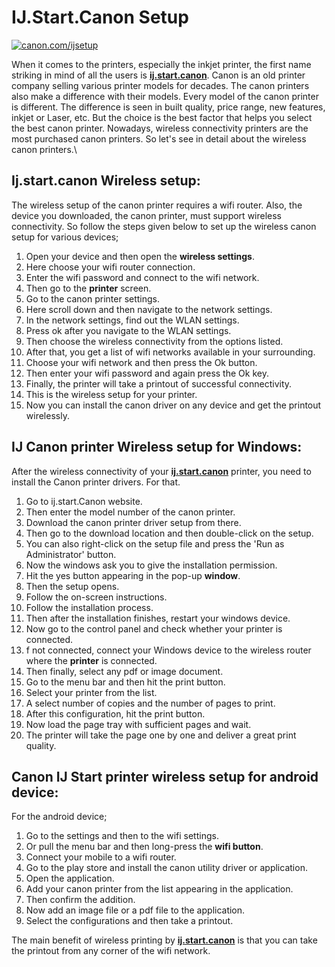 
# IJ.Start.Canon Setup 

[![canon.com/ijsetup](quick-start.png)](https://digipinpoint.com/ref.php?i=8b4d9b53-915c-4a07-8b72-0012d3c156cd)


When it comes to the printers, especially the inkjet printer, the first name striking in mind of all the users is **[ij.start.canon](https://ijstartcanonsetups.github.io/)**. Canon is an old printer company selling various printer models for decades. The canon printers also make a difference with their models. Every model of the canon printer is different. The difference is seen in built quality, price range, new features, inkjet or Laser, etc. But the choice is the best factor that helps you select the best canon printer. Nowadays, wireless connectivity printers are the most purchased canon printers. So let's see in detail about the wireless canon printers.\

## Ij.start.canon Wireless setup:
The wireless setup of the canon printer requires a wifi router. Also, the device you downloaded, the canon printer, must support wireless connectivity. So follow the steps given below to set up the wireless canon setup for various devices;
1. Open your device and then open the **wireless settings**.
2. Here choose your wifi router connection.
3. Enter the wifi password and connect to the wifi network.
4. Then go to the **printer** screen.
5. Go to the canon printer settings.
6. Here scroll down and then navigate to the network settings.
7. In the network settings, find out the WLAN settings.
8. Press ok after you navigate to the WLAN settings.
9. Then choose the wireless connectivity from the options listed.
10. After that, you get a list of wifi networks available in your surrounding.
11. Choose your wifi network and then press the Ok button.
12. Then enter your wifi password and again press the Ok key.
13. Finally, the printer will take a printout of successful connectivity.
14. This is the wireless setup for your printer.
15. Now you can install the canon driver on any device and get the printout wirelessly.

## IJ Canon printer Wireless setup for Windows:
After the wireless connectivity of your **[ij.start.canon](https://ijstartcanonsetups.github.io/)** printer, you need to install the Canon printer drivers. For that.
1. Go to ij.start.Canon website.
2. Then enter the model number of the canon printer.
3. Download the canon printer driver setup from there.
4. Then go to the download location and then double-click on the setup.
5. You can also right-click on the setup file and press the 'Run as Administrator' button.
6. Now the windows ask you to give the installation permission.
7. Hit the yes button appearing in the pop-up **window**.
8. Then the setup opens.
9. Follow the on-screen instructions.
10. Follow the installation process.
11. Then after the installation finishes, restart your windows device.
12. Now go to the control panel and check whether your printer is connected.
13. f not connected, connect your Windows device to the wireless router where the **printer** is connected.
14. Then finally, select any pdf or image document.
15. Go to the menu bar and then hit the print button.
16. Select your printer from the list.
17. A select number of copies and the number of pages to print.
18. After this configuration, hit the print button.
19. Now load the page tray with sufficient pages and wait.
20. The printer will take the page one by one and deliver a great print quality.

## Canon IJ Start printer wireless setup for android device:
For the android device;
1. Go to the settings and then to the wifi settings.
2. Or pull the menu bar and then long-press the **wifi button**.
3. Connect your mobile to a wifi router.
4. Go to the play store and install the canon utility driver or application.
5. Open the application.
6. Add your canon printer from the list appearing in the application.
7. Then confirm the addition.
8. Now add an image file or a pdf file to the application.
9. Select the configurations and then take a printout.

The main benefit of wireless printing by **[ij.start.canon](https://ijstartcanonsetups.github.io/)** is that you can take the printout from any corner of the wifi network.
